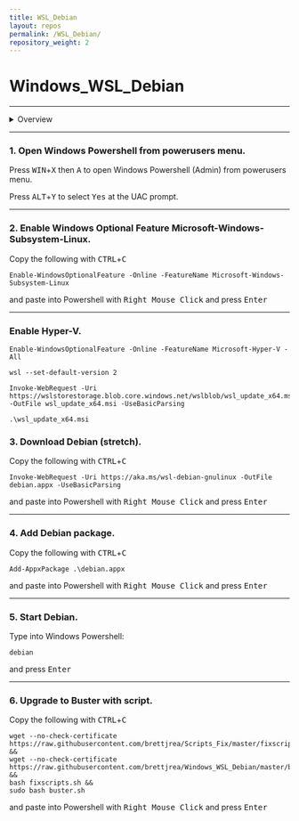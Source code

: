 ```yaml
---
title: WSL_Debian
layout: repos
permalink: /WSL_Debian/
repository_weight: 2
---
```


# Windows_WSL_Debian

---

<details>
<summary>Overview</summary>
  
The third tool in the modern developer toolbox is an instance of linux to run some useful scripts and services on. Developers used to need to either dual boot there machines have a seperate machine, or create memory hogging virtual machines. In recent times though we have advanced technologies like Docker and the Windows Subsystem for Linux. These tools allow for slimmer services that share the local operating system where it can, and reduce the amount of memory overhead. Although I enjoy using Docker there is a learning curve if you want to write your own docker compose files, for this reason I recommend using Windows Subsytem for Linux in the past I have used the Canonical sponsored Ubuntu 18.04 LTS 'Bionic' but recently the pure opensource parent distro Debian 10 LTS 'Buster' released and I find its package repository has more up to date versions of some common tools like NPM, NodeJS, and PHP. The package repository is purely open source and you can get MySql installed but the MySql fork MariaDb is a perfect opensource drop in replacement from the same creator. If this all sounds good to you below is a how-to on Enabling WSL, Downloading, Installing, launching and Upgrading Debian all from the Windows Powershell.

</details>

---

### 1. Open Windows Powershell from powerusers menu.

Press <kbd>WIN</kbd>+<kbd>X</kbd> then <kbd>A</kbd> to open Windows Powershell (Admin) from powerusers menu.

Press <kbd>ALT</kbd>+<kbd>Y</kbd> to select <kbd>Yes</kbd> at the UAC prompt.

---

### 2. Enable Windows Optional Feature Microsoft-Windows-Subsystem-Linux.

Copy the following with <kbd>CTRL</kbd>+<kbd>C</kbd>

```
Enable-WindowsOptionalFeature -Online -FeatureName Microsoft-Windows-Subsystem-Linux
```

and paste into Powershell with <kbd>Right Mouse Click</kbd> and press <kbd>Enter</kbd>

---
### Enable Hyper-V.

```
Enable-WindowsOptionalFeature -Online -FeatureName Microsoft-Hyper-V -All
```
```
wsl --set-default-version 2
```
```
Invoke-WebRequest -Uri https://wslstorestorage.blob.core.windows.net/wslblob/wsl_update_x64.msi -OutFile wsl_update_x64.msi -UseBasicParsing
```
```
.\wsl_update_x64.msi
```

### 3. Download Debian (stretch).

Copy the following with <kbd>CTRL</kbd>+<kbd>C</kbd>

```
Invoke-WebRequest -Uri https://aka.ms/wsl-debian-gnulinux -OutFile debian.appx -UseBasicParsing
```

and paste into Powershell with <kbd>Right Mouse Click</kbd> and press <kbd>Enter</kbd>

---

### 4. Add Debian package.

Copy the following with <kbd>CTRL</kbd>+<kbd>C</kbd>

```Add-AppxPackage .\debian.appx```

and paste into Powershell with <kbd>Right Mouse Click</kbd> and press <kbd>Enter</kbd>

---

### 5. Start Debian.

Type into Windows Powershell:

`debian` 

and press <kbd>Enter</kbd>

---

### 6. Upgrade to Buster with script.

Copy the following with <kbd>CTRL</kbd>+<kbd>C</kbd>

```
wget --no-check-certificate https://raw.githubusercontent.com/brettjrea/Scripts_Fix/master/fixscripts.sh &&
wget --no-check-certificate https://raw.githubusercontent.com/brettjrea/Windows_WSL_Debian/master/buster.sh &&
bash fixscripts.sh &&
sudo bash buster.sh
```

and paste into Powershell with <kbd>Right Mouse Click</kbd> and press <kbd>Enter</kbd>
